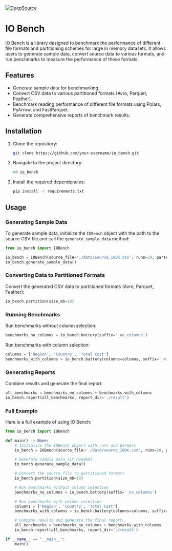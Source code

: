 <!-- [![Documentation Status](https://readthedocs.org/projects/io_bench/badge/?version=latest)](https://io_bench.readthedocs.io/en/latest/?badge=latest) -->
<!-- [![codecov](https://codecov.io/gh/aastopher/io_bench/graph/badge.svg?token=3RSWSCO72X)](https://codecov.io/gh/aastopher/io_bench) -->
<!-- [![PyPI version](https://badge.fury.io/py/io_bench.svg)](https://badge.fury.io/py/io_bench) -->
[![DeepSource](https://app.deepsource.com/gh/aastopher/io_bench.svg/?label=code+coverage&show_trend=true&token=3NT8mR1AQRLW9zDNKWQ8vgFl)](https://app.deepsource.com/gh/aastopher/io_bench/)

# IO Bench
IO Bench is a library designed to benchmark the performance of different file formats and partitioning schemes for large in memory datasets. It allows users to generate sample data, convert source data to various formats, and run benchmarks to measure the performance of these formats.

## Features
- Generate sample data for benchmarking.
- Convert CSV data to various partitioned formats (Avro, Parquet, Feather).
- Benchmark reading performance of different file formats using Polars, PyArrow, and FastParquet.
- Generate comprehensive reports of benchmark results.

## Installation
1. Clone the repository:
    ```sh
    git clone https://github.com/your-username/io_bench.git
    ```

2. Navigate to the project directory:
    ```sh
    cd io_bench
    ```

3. Install the required dependencies:
    ```sh
    pip install -r requirements.txt
    ```

## Usage
### Generating Sample Data
To generate sample data, initialize the `IOBench` object with the path to the source CSV file and call the `generate_sample_data` method:
```python
from io_bench import IOBench

io_bench = IOBench(source_file='./data/source_100K.csv', runs=20, parsers=['avro', 'parquet_polars'])
io_bench.generate_sample_data()
```

### Converting Data to Partitioned Formats
Convert the generated CSV data to partitioned formats (Avro, Parquet, Feather):
```python
io_bench.partition(size_mb=10)
```

### Running Benchmarks
Run benchmarks without column selection:
```python
benchmarks_no_columns = io_bench.battery(suffix='_no_columns')
```

Run benchmarks with column selection:
```python
columns = ['Region', 'Country', 'Total Cost']
benchmarks_with_columns = io_bench.battery(columns=columns, suffix='_with_columns')
```

### Generating Reports
Combine results and generate the final report:
```python
all_benchmarks = benchmarks_no_columns + benchmarks_with_columns
io_bench.report(all_benchmarks, report_dir='./result')
```

### Full Example

Here is a full example of using IO Bench:
```python
from io_bench import IOBench

def main() -> None:
    # Initialize the IOBench object with runs and parsers
    io_bench = IOBench(source_file='./data/source_100K.csv', runs=20, parsers=['avro', 'parquet_polars'])

    # Generate sample data (if needed)
    io_bench.generate_sample_data()

    # Convert the source file to partitioned formats
    io_bench.partition(size_mb=10)

    # Run benchmarks without column selection
    benchmarks_no_columns = io_bench.battery(suffix='_no_columns')

    # Run benchmarks with column selection
    columns = ['Region', 'Country', 'Total Cost']
    benchmarks_with_columns = io_bench.battery(columns=columns, suffix='_with_columns')

    # Combine results and generate the final report
    all_benchmarks = benchmarks_no_columns + benchmarks_with_columns
    io_bench.report(all_benchmarks, report_dir='./result')

if __name__ == "__main__":
    main()
```